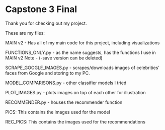 # Capstone 3 Final
Thank you for checking out my project.

These are my files:

MAIN v2 - Has all of my main code for this project, including visualizations

FUNCTIONS_ONLY.py - as the name suggests, has the functions I use in MAIN v2 Note - (-save version can be deleted)

SCRAPE_GOOGLE_IMAGES.py - scrapes/downloads images of celebrities' faces from Google and storing to my PC.

MODEL_COMPARISONS.py - other classifier models I tried

PLOT_IMAGES.py - plots images on top of each other for illustration

RECOMMENDER.py - houses the recommender function

PICS: This contains the images used for the model

REC_PICS: This contains the images used for the recommendations
